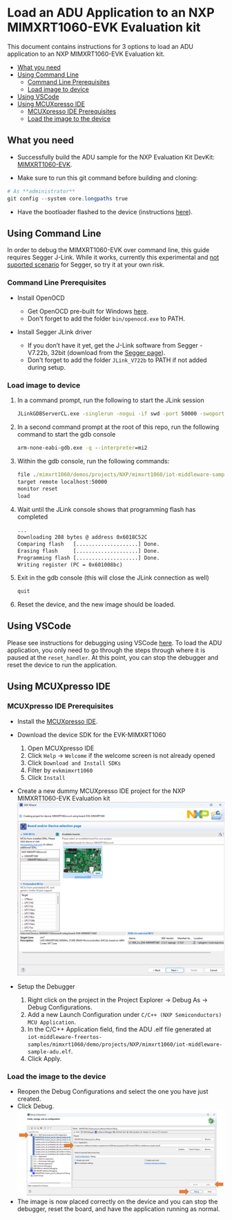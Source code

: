 # Load an ADU Application to an NXP MIMXRT1060-EVK Evaluation kit

This document contains instructions for 3 options to load an ADU application to an NXP MIMXRT1060-EVK Evaluation kit.

- [What you need](#what-you-need)
- [Using Command Line](#using-command-line)
  - [Command Line Prerequisites](#command-line-prerequisites)
  - [Load image to device](#load-image-to-device)
- [Using VSCode](#using-vscode)
- [Using MCUXpresso IDE](#using-mcuxpresso-ide)
  - [MCUXpresso IDE Prerequisites](#mcuxpresso-ide-prerequisites)
  - [Load the image to the device](#load-the-image-to-the-device)

## What you need

* Successfully build the ADU sample for the NXP Evaluation Kit DevKit: [MIMXRT1060-EVK](https://www.nxp.com/design/development-boards/i-mx-evaluation-and-development-boards/mimxrt1060-evk-i-mx-rt1060-evaluation-kit:MIMXRT1060-EVK).

* Make sure to run this git command before building and cloning:

 ```powershell
 # As **administrator** 
 git config --system core.longpaths true
```

* Have the bootloader flashed to the device (instructions [here](ADU.md#flash-the-bootloader)).

## Using Command Line

In order to debug the MIMXRT1060-EVK over command line, this guide requires Segger J-Link. While it works, currently this  experimental and [not suported scenario](https://forum.segger.com/index.php/Thread/8140-SOLVED-CMSIS-DAP-support-seems-to-be-disabled/?postID=29869) for Segger, so try it at your own risk.  

### Command Line Prerequisites

- Install OpenOCD
  - Get OpenOCD pre-built for Windows [here](https://gnutoolchains.com/arm-eabi/openocd/).
  - Don't forget to add the folder `bin/openocd.exe` to PATH.

- Install Segger JLink driver
  - If you don’t have it yet, get the J-Link software from Segger - V7.22b, 32bit (download from the [Segger page](https://www.segger.com/downloads/jlink/)).
  - Don't forget to add the folder `JLink_V722b` to PATH if not added during setup.

### Load image to device

1. In a command prompt, run the following to start the JLink session

    ```cmd
    JLinkGDBServerCL.exe -singlerun -nogui -if swd -port 50000 -swoport 50001 -telnetport 50002 -device MIMXRT1062xxx6A -rtos GDBServer/RTOSPlugin_FreeRTOS.dll
    ```

1. In a second command prompt at the root of this repo, run the following command to start the gdb console

    ```cmd
    arm-none-eabi-gdb.exe -q --interpreter=mi2
    ```

1. Within the gdb console, run the following commands:

    ```cmd
    file ./mimxrt1060/demos/projects/NXP/mimxrt1060/iot-middleware-sample-adu.elf
    target remote localhost:50000
    monitor reset
    load
    ```

1. Wait until the JLink console shows that programming flash has completed

    ```log
    ...
    Downloading 208 bytes @ address 0x6018C52C
    Comparing flash   [....................] Done.
    Erasing flash     [....................] Done.
    Programming flash [....................] Done.
    Writing register (PC = 0x601008bc)
    ```

1. Exit in the gdb console (this will close the JLink connection as well)

    ```cmd
    quit
    ```

1. Reset the device, and the new image should be loaded.

## Using VSCode

Please see instructions for debugging using VSCode [here](VSCodeDebug.md). To load the ADU application, you only need to go through the steps through where it is paused at the `reset_handler`. At this point, you can stop the debugger and reset the device to run the application.

## Using MCUXpresso IDE

### MCUXpresso IDE Prerequisites

* Install the [MCUXpresso IDE](https://www.nxp.com/design/software/development-software/mcuxpresso-software-and-tools-/mcuxpresso-integrated-development-environment-ide:MCUXpresso-IDE).
* Download the device SDK for the EVK-MIMXRT1060
    1. Open MCUXpresso IDE
    1. Click `Help` -> `Welcome` if the welcome screen is not already opened
    1. Click `Download and Install SDKs`
    1. Filter by `evkmimxrt1060`
    1. Click `Install`
* Create a new dummy MCUXpresso IDE project for the NXP MIMXRT1060-EVK Evaluation kit
![img](media/MCUXpresso-board-selection.png)
* Setup the Debugger

    1. Right click on the project in the Project Explorer -> Debug As -> Debug Configurations.
    1. Add a new Launch Configuration under `C/C++ (NXP Semiconductors) MCU Application`.
    1. In the C/C++ Application field, find the ADU .elf file generated at `iot-middleware-freertos-samples/mimxrt1060/demo/projects/NXP/mimxrt1060/iot-middleware-sample-adu.elf`.
    1. Click Apply.

### Load the image to the device

* Reopen the Debug Configurations and select the one you have just created.
* Click Debug.
![img](media/MCUXpresso-debug.png)
* The image is now placed correctly on the device and you can stop the debugger, reset the board, and have the application running as normal.
